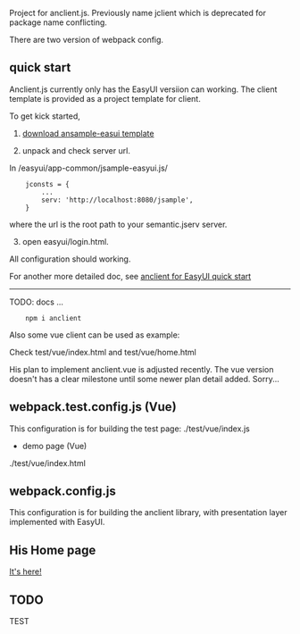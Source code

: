Project for anclient.js. Previously name jclient which is deprecated for package
name conflicting.

There are two version of webpack config.

## quick start

Anclient.js currently only has the EasyUI versiion can working. The client template
is provided as a project template for client.

To get kick started,

1. [download ansample-easui template](https://github.com/odys-z/jclient/blob/master/js/test/ansample-easyui.zip)

2. unpack and check server url.

In <upacked-dir>/easyui/app-common/jsample-easyui.js/

```
    jconsts = {
        ...
        serv: 'http://localhost:8080/jsample',
    }
```
where the url is the root path to your semantic.jserv server.

3. open easyui/login.html.

All configuration should working.

For another more detailed doc, see
[anclient for EasyUI quick start](https://odys-z.github.io/notes/jclient/quick-start.html#qickstart-jeasy)

<hr>

TODO: docs ...

~~~
    npm i anclient
~~~


Also some vue client can be used as example:

Check test/vue/index.html and test/vue/home.html

His plan to implement anclient.vue is adjusted recently. The vue version doesn't
has a clear milestone until some newer plan detail added. Sorry...

## webpack.test.config.js (Vue)

This configuration is for building the test page: ./test/vue/index.js

- demo page (Vue)

./test/vue/index.html

## webpack.config.js

This configuration is for building the anclient library, with presentation layer
implemented with EasyUI.

## His Home page

[It's here!](https://odys-z.github.io)

## TODO

TEST
